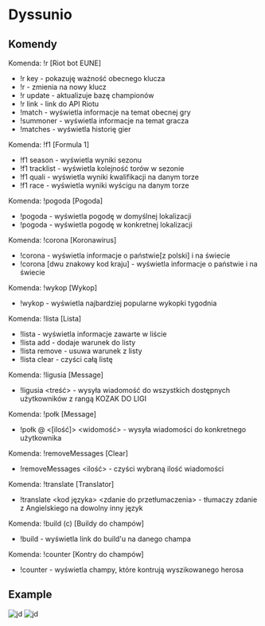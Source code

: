 # Dyssunio

## Komendy


Komenda:     !r     [Riot bot EUNE]
- !r key - pokazuję ważność obecnego klucza
- !r <key> - zmienia na nowy klucz
- !r update - aktualizuje bazę championów
- !r link - link do API Riotu
- !match <nick>- wyświetla informacje na temat obecnej gry
- !summoner <nick>- wyświetla informacje na temat gracza
- !matches <nick> <count> - wyświetla historię gier

Komenda:     !f1     [Formula 1]
- !f1 season <x> - wyświetla wyniki sezonu
- !f1 tracklist - wyświetla kolejność torów w sezonie
- !f1 quali <track index> - wyświetla wyniki kwalifikacji na danym torze
- !f1 race <track index> - wyświetla wyniki wyścigu na danym torze

Komenda:     !pogoda     [Pogoda]
- !pogoda - wyświetla pogodę w domyślnej lokalizacji
- !pogoda <miasto> - wyświetla pogodę w konkretnej lokalizacji

Komenda:     !corona     [Koronawirus]
- !corona - wyświetla informacje o państwie[z polski] i na świecie
- !corona [dwu znakowy kod kraju] - wyświetla informacje o państwie i na świecie

Komenda:     !wykop     [Wykop]
- !wykop - wyświetla najbardziej popularne wykopki tygodnia

Komenda:     !lista     [Lista]
- !lista - wyświetla informacje zawarte w liście
- !lista add <xxx> - dodaje warunek do listy
- !lista remove <xxx> - usuwa warunek z listy
- !lista clear - czyści całą listę

Komenda: !ligusia [Message]
- !ligusia <treść> - wysyła wiadomość do wszystkich dostępnych użytkowników z rangą KOZAK DO LIGI

Komenda: !połk [Message]
- !połk @<user> <[ilość]> <widomość> - wysyła wiadomości do konkretnego użytkownika

Komenda:     !removeMessages     [Clear]
- !removeMessages <ilość> - czyści wybraną ilość wiadomości

Komenda:     !translate     [Translator]
- !translate <kod języka> <zdanie do przetłumaczenia> - tłumaczy zdanie z Angielskiego na dowolny inny język

Komenda:     !build (c)     [Buildy do champów]
- !build <nazwa champa> - wyświetla link do build'u na danego champa

Komenda:     !counter     [Kontry do champów]
- !counter <nazwa champa> - wyświetla champy, które kontrują wyszikowanego herosa

## Example
![jd](https://i.imgur.com/aITnfrs.png)
![jd](https://i.imgur.com/4ZAN4q1.png)